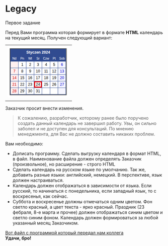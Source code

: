 # Legacy
Первое задание

Перед Вами программа которая формирует в формате **HTML** календарь на текущий месяц. 
Получен следующий вариант:

|      |
|------|
|![legacy.png](legacy.png)
|      |

Заказчик просит внести изменения.

> К сожалению, разработчик, которому ранее было поручено создать данный календарь не завершил работу.
> Увы, он сильно заболел и не доступен для консультаций. 
> По мнению менеджмента, для Вас не должно составить никаких проблем. 

Вам необходимо:
- Дописать программу. Сделать выгрузку календаря в формат HTML, в файл. Наименование файла должен определять Заказчик (произвольное), но расширение - строго HTML
- Сделать календарь на русском языке по умолчанию. Так же, добавить разные языки: английский, немецкий. В перспективе, язык должен настраиваться.
- Календарь должен отображаться в зависимости от языка. Если русский, то начинаться с понедельника, если западный язык, то с воскресенья, как сейчас.
- Суббота и воскресенье должны отмечаться одним цветом. Фон светло красный, а цвет текста - ярко красный. Праздник (23 фебраля, 8-е марта и прочее) должен отображаться синим цветом и светло синим фоном.
Календарь должен формироваться за любой указанный месяц Заказчиком.


[Вот файл с программой который передал нам коллега](main.py) <br>
**Удачи, бро!**


